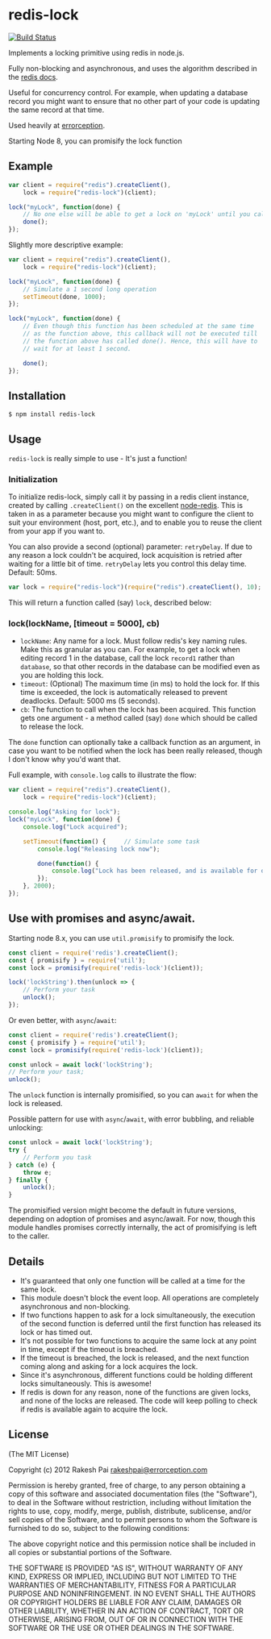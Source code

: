redis-lock
==========

[![Build Status](https://travis-ci.org/errorception/redis-lock.svg)](https://travis-ci.org/errorception/redis-lock)

Implements a locking primitive using redis in node.js.

Fully non-blocking and asynchronous, and uses the algorithm described in the [redis docs](https://redis.io/commands/setnx).

Useful for concurrency control. For example, when updating a database record you might want to ensure that no other part of your code is updating the same record at that time.

Used heavily at [errorception](http://errorception.com/).

Starting Node 8, you can promisify the lock function

## Example

```javascript
var client = require("redis").createClient(),
	lock = require("redis-lock")(client);

lock("myLock", function(done) {
	// No one else will be able to get a lock on 'myLock' until you call done()
	done();
});
```

Slightly more descriptive example:
```javascript
var client = require("redis").createClient(),
	lock = require("redis-lock")(client);

lock("myLock", function(done) {
	// Simulate a 1 second long operation
	setTimeout(done, 1000);
});

lock("myLock", function(done) {
	// Even though this function has been scheduled at the same time
	// as the function above, this callback will not be executed till
	// the function above has called done(). Hence, this will have to
	// wait for at least 1 second.

	done();
});
```

## Installation

	$ npm install redis-lock


## Usage

``redis-lock`` is really simple to use - It's just a function!

### Initialization

To initialize redis-lock, simply call it by passing in a redis client instance, created by calling ``.createClient()`` on the excellent [node-redis](https://github.com/mranney/node_redis). This is taken in as a parameter because you might want to configure the client to suit your environment (host, port, etc.), and to enable you to reuse the client from your app if you want to.

You can also provide a second (optional) parameter: `retryDelay`. If due to any reason a lock couldn't be acquired, lock acquisition is retried after waiting for a little bit of time. `retryDelay` lets you control this delay time. Default: 50ms.

```javascript
var lock = require("redis-lock")(require("redis").createClient(), 10);
```

This will return a function called (say) ``lock``, described below:

### lock(lockName, [timeout = 5000], cb)

* ``lockName``: Any name for a lock. Must follow redis's key naming rules. Make this as granular as you can. For example, to get a lock when editing record 1 in the database, call the lock ``record1`` rather than ``database``, so that other records in the database can be modified even as you are holding this lock.
* ``timeout``: (Optional) The maximum time (in ms) to hold the lock for. If this time is exceeded, the lock is automatically released to prevent deadlocks. Default: 5000 ms (5 seconds).
* ``cb``: The function to call when the lock has been acquired. This function gets one argument - a method called (say) ``done`` which should be called to release the lock.

The ``done`` function can optionally take a callback function as an argument, in case you want to be notified when the lock has been really released, though I don't know why you'd want that.

Full example, with ``console.log`` calls to illustrate the flow:
```javascript
var client = require("redis").createClient(),
	lock = require("redis-lock")(client);

console.log("Asking for lock");
lock("myLock", function(done) {
	console.log("Lock acquired");

	setTimeout(function() {		// Simulate some task
		console.log("Releasing lock now");

		done(function() {
			console.log("Lock has been released, and is available for others to use");
		});
	}, 2000);
});
```

## Use with promises and async/await.

Starting node 8.x, you can use `util.promisify` to promisify the lock.
```javascript
const client = require('redis').createClient();
const { promisify } = require('util');
const lock = promisify(require('redis-lock')(client));

lock('lockString').then(unlock => {
	// Perform your task
	unlock();
});
```

Or even better, with `async`/`await`:
```javascript
const client = require('redis').createClient();
const { promisify } = require('util');
const lock = promisify(require('redis-lock')(client));

const unlock = await lock('lockString');
// Perform your task;
unlock();
```

The `unlock` function is internally promisified, so you can `await` for when the lock is released.

Possible pattern for use with `async`/`await`, with error bubbling, and reliable unlocking:
```javascript
const unlock = await lock('lockString');
try {
	// Perform you task
} catch (e) {
	throw e;
} finally {
	unlock();
}
```

The promisified version might become the default in future versions, depending on adoption of promises and async/await. For now, though this module handles promises correctly internally, the act of promisifying is left to the caller.

## Details

* It's guaranteed that only one function will be called at a time for the same lock.
* This module doesn't block the event loop. All operations are completely asynchronous and non-blocking.
* If two functions happen to ask for a lock simultaneously, the execution of the second function is deferred until the first function has released its lock or has timed out.
* It's not possible for two functions to acquire the same lock at any point in time, except if the timeout is breached.
* If the timeout is breached, the lock is released, and the next function coming along and asking for a lock acquires the lock.
* Since it's asynchronous, different functions could be holding different locks simultaneously. This is awesome!
* If redis is down for any reason, none of the functions are given locks, and none of the locks are released. The code will keep polling to check if redis is available again to acquire the lock.

## License

(The MIT License)

Copyright (c) 2012 Rakesh Pai <rakeshpai@errorception.com>

Permission is hereby granted, free of charge, to any person obtaining a copy of this software and associated documentation files (the "Software"), to deal in the Software without restriction, including without limitation the rights to use, copy, modify, merge, publish, distribute, sublicense, and/or sell copies of the Software, and to permit persons to whom the Software is furnished to do so, subject to the following conditions:

The above copyright notice and this permission notice shall be included in all copies or substantial portions of the Software.

THE SOFTWARE IS PROVIDED "AS IS", WITHOUT WARRANTY OF ANY KIND, EXPRESS OR IMPLIED, INCLUDING BUT NOT LIMITED TO THE WARRANTIES OF MERCHANTABILITY, FITNESS FOR A PARTICULAR PURPOSE AND NONINFRINGEMENT. IN NO EVENT SHALL THE AUTHORS OR COPYRIGHT HOLDERS BE LIABLE FOR ANY CLAIM, DAMAGES OR OTHER LIABILITY, WHETHER IN AN ACTION OF CONTRACT, TORT OR OTHERWISE, ARISING FROM, OUT OF OR IN CONNECTION WITH THE SOFTWARE OR THE USE OR OTHER DEALINGS IN THE SOFTWARE.
